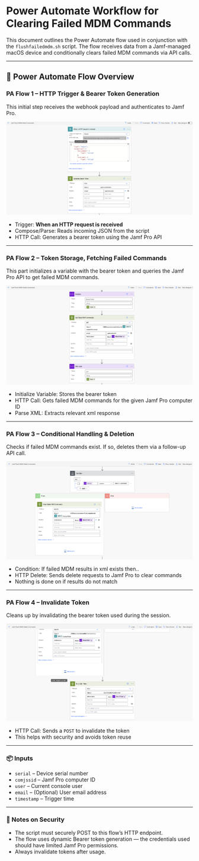# Power Automate Workflow for Clearing Failed MDM Commands

This document outlines the Power Automate flow used in conjunction with the `flushfailedmdm.sh` script. The flow receives data from a Jamf-managed macOS device and conditionally clears failed MDM commands via API calls.

---

## 📸 Power Automate Flow Overview

### PA Flow 1 – HTTP Trigger & Bearer Token Generation

This initial step receives the webhook payload and authenticates to Jamf Pro.

![PA Flow 1](./PA%20Flow%201.png)

- Trigger: **When an HTTP request is received**
- Compose/Parse: Reads incoming JSON from the script
- HTTP Call: Generates a bearer token using the Jamf Pro API

---

### PA Flow 2 – Token Storage, Fetching Failed Commands

This part initializes a variable with the bearer token and queries the Jamf Pro API to get failed MDM commands.

![PA Flow 2](./PA%20Flow%202.png)

- Initialize Variable: Stores the bearer token
- HTTP Call: Gets failed MDM commands for the given Jamf Pro computer ID
- Parse XML: Extracts relevant xml response

---

### PA Flow 3 – Conditional Handling & Deletion

Checks if failed MDM commands exist. If so, deletes them via a follow-up API call.

![PA Flow 3](./PA%20Flow%203.png)

- Condition: If failed MDM results in xml exists then..
- HTTP Delete: Sends delete requests to Jamf Pro to clear commands
- Nothing is done on if results do not match

---

### PA Flow 4 – Invalidate Token

Cleans up by invalidating the bearer token used during the session.

![PA Flow 4](./PA%20Flow%204.png)

- HTTP Call: Sends a `POST` to invalidate the token
- This helps with security and avoids token reuse

---

### 📦 Inputs

- `serial` – Device serial number
- `comjssid` – Jamf Pro computer ID
- `user` – Current console user
- `email` – (Optional) User email address
- `timestamp` – Trigger time

---

### 🔐 Notes on Security

- The script must securely POST to this flow’s HTTP endpoint.
- The flow uses dynamic Bearer token generation — the credentials used should have limited Jamf Pro permissions.
- Always invalidate tokens after usage.
